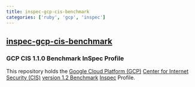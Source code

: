 ```yaml
---
title: inspec-gcp-cis-benchmark
categories: ['ruby', 'gcp', 'inspec']
---
```

## [inspec-gcp-cis-benchmark](https://github.com/GoogleCloudPlatform/inspec-gcp-cis-benchmark)

### GCP CIS 1.1.0 Benchmark InSpec Profile


This repository holds the [Google Cloud Platform (GCP)](https://cloud.google.com/) [Center for Internet Security (CIS)](https://www.cisecurity.org) [version 1.2 Benchmark](https://www.cisecurity.org/benchmark/google_cloud_computing_platform/) [Inspec](https://www.inspec.io/) Profile.
